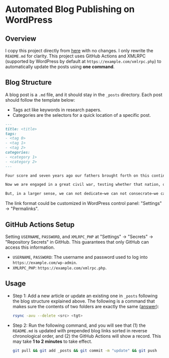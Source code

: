 # Automated Blog Publishing on WordPress

## Overview

I copy this project directly from [here](https://github.com/zhaoolee/WordPressXMLRPCTools) with no changes. I only rewrite the `README.md` for clarity. This project uses GitHub Actions and XMLRPC (supported by WordPress by default at `https://example.com/xmlrpc.php`) to automatically update the posts using **one command**.

## Blog Structure

A blog post is a `.md` file, and it should stay in the `_posts` directory. Each post should follow the template below:

- Tags act like keywords in research papers.
- Categories are the selectors for a quick location of a specific post.

```markdown
---
title: <title>
tags: 
- <tag 0>
- <tag 1>
- <tag 2>
categories:
- <category 1>
- <category 2>
---

Four score and seven years ago our fathers brought forth on this continent, a new nation, conceived in Liberty, and dedicated to the proposition that all men are created equal.

Now we are engaged in a great civil war, testing whether that nation, or any nation so conceived and so dedicated, can long endure. We are met on a great battle-field of that war. We have come to dedicate a portion of that field, as a final resting place for those who here gave their lives that that nation might live. It is altogether fitting and proper that we should do this.

But, in a larger sense, we can not dedicate—we can not consecrate—we can not hallow—this ground. The brave men, living and dead, who struggled here, have consecrated it, far above our poor power to add or detract. The world will little note, nor long remember what we say here, but it can never forget what they did here. It is for us the living, rather, to be dedicated here to the unfinished work which they who fought here have thus far so nobly advanced. It is rather for us to be here dedicated to the great task remaining before us—that from these honored dead we take increased devotion to that cause for which they gave the last full measure of devotion—that we here highly resolve that these dead shall not have died in vain—that this nation, under God, shall have a new birth of freedom—and that government of the people, by the people, for the people, shall not perish from the earth.
```

The link format could be customized in WordPress control panel: "Settings" $\rightarrow$ "Permalinks". 

## GitHub Actions Setup

Setting `USERNAME`, `PASSWORD`, and `XMLRPC_PHP` at "Settings" $\rightarrow$ "Secrets" $\rightarrow$ "Repository Secrets" in GitHub. This guarantees that only GitHub can access this information.

- `USERNAME`, `PASSWORD`: The username and password used to log into `https://example.com/wp-admin`.
- `XMLRPC_PHP`: `https://example.com/xmlrpc.php`.

## Usage

- Step 1: Add a new article or update an existing one in `_posts` following the blog structure explained above. The following is a command that makes sure the contents of two folders are exactly the same ([answer](https://unix.stackexchange.com/a/203854/307215)):

  ```bash
  rsync -avu --delete <src> <tgt>
  ```

- Step 2: Run the following command, and you will see that (1) the `README.md` is updated with prepended blog links sorted in reverse chronological order, and (2) the GitHub Actions will show a record. This may take **1 to 2 minutes** to take effect.

  ```bash
  git pull && git add _posts && git commit -m "update" && git push
  ```

  
